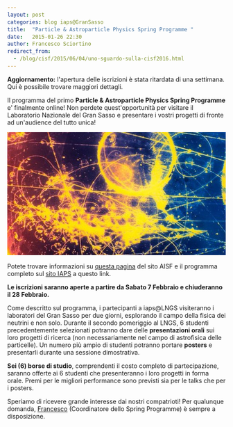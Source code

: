 ```yaml
---
layout: post
categories: blog iaps@GranSasso
title:  "Particle & Astroparticle Physics Spring Programme "
date:   2015-01-26 22:30
author: Francesco Sciortino
redirect_from:
  - /blog/cisf/2015/06/04/uno-sguardo-sulla-cisf2016.html
---
```


**Aggiornamento:** l'apertura delle iscrizioni è stata ritardata di una settimana. Qui è possibile trovare maggiori dettagli.

Il programma del primo **Particle & Astroparticle Physics Spring Programme** e' finalmente online! Non perdete quest'opportunità per visitare il Laboratorio Nazionale del Gran Sasso e presentare i vostri progetti di fronte ad un'audience del tutto unica!

![](/img/blog/gransasso1.jpg)

Potete trovare informazioni su [questa pagina](/eventi/) del sito AISF e il programma completo sul [sito IAPS](http://www.iaps.info/iapslngs-full-programme-now-published) a questo link.

**Le iscrizioni saranno aperte a partire da Sabato 7 Febbraio e chiuderanno il 28 Febbraio.**

Come descritto sul programma, i partecipanti a iaps@LNGS visiteranno i laboratori del Gran Sasso per due giorni, esplorando il campo della fisica dei neutrini e non solo. Durante il secondo pomeriggio al LNGS, 6 studenti precedentemente selezionati potranno dare delle **presentazioni orali** sui loro progetti di ricerca (non necessariamente nel campo di astrofisica delle particelle). Un numero più ampio di studenti potranno portare **posters** e presentarli durante una sessione dimostrativa.

**Sei (6) borse di studio**, comprendenti il costo completo di partecipazione, saranno offerte ai 6 studenti che presenteranno i loro progetti in forma orale. Premi per le migliori performance sono previsti sia per le talks che per i posters.

Speriamo di ricevere grande interesse dai nostri compatrioti! Per qualunque domanda, [Francesco](mailto:francesco.sciortino&#64;&#97;&#105;&#45;&#115;&#102;&#46;&#105;&#116;) (Coordinatore dello Spring Programme) è sempre a disposizione.
